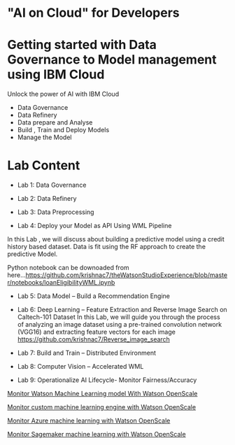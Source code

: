 # "AI on Cloud" for Developers
# Getting started with Data Governance to Model management using IBM Cloud

Unlock the power of AI with IBM Cloud

  - Data Governance
  - Data Refinery 
  - Data prepare and Analyse
  - Build , Train and Deploy Models
  - Manage the Model

# Lab Content

  -  Lab 1: Data Governance

  - Lab 2: Data Refinery

  - Lab 3: Data Preprocessing 

  - Lab 4: Deploy your Model as API Using WML Pipeline

In this Lab , we will discuss about building a predictive model using a credit history based dataset.
Data is fit using the RF approach to create the predictive Model.

Python notebook can be downoaded from here...https://github.com/krishnac7/theWatsonStudioExperience/blob/master/notebooks/loanEligibilityWML.ipynb

  - Lab 5: Data Model – Build a Recommendation Engine

  - Lab 6: Deep Learning – Feature Extraction and Reverse Image Search on Caltech-101 Dataset
  In this Lab, we  will guide you through the process of analyzing an image dataset using a pre-trained convolution network (VGG16) and extracting feature vectors for each image
https://github.com/krishnac7/Reverse_image_search
  - Lab 7: Build and Train – Distributed Environment

  - Lab 8: Computer Vision – Accelerated WML



  - Lab 9: Operationalize AI Lifecycle- Monitor Fairness/Accuracy
  
  [Monitor Watson Machine Learning model With Watson OpenScale](https://developer.ibm.com/patterns/monitor-performance-fairness-and-quality-of-a-wml-model-with-ai-openscale-apis/)
  
  [Monitor custom machine learning engine with Watson OpenScale](https://developer.ibm.com/patterns/monitor-custom-machine-learning-engine-with-ai-openscale/)

  [Monitor Azure machine learning with Watson OpenScale](https://developer.ibm.com/patterns/monitor-azure-machine-learning-studio-models-with-ai-openscale/)

  [Monitor Sagemaker machine learning with Watson OpenScale](https://developer.ibm.com/patterns/monitor-amazon-sagemaker-machine-learning-models-with-ai-openscale/)
